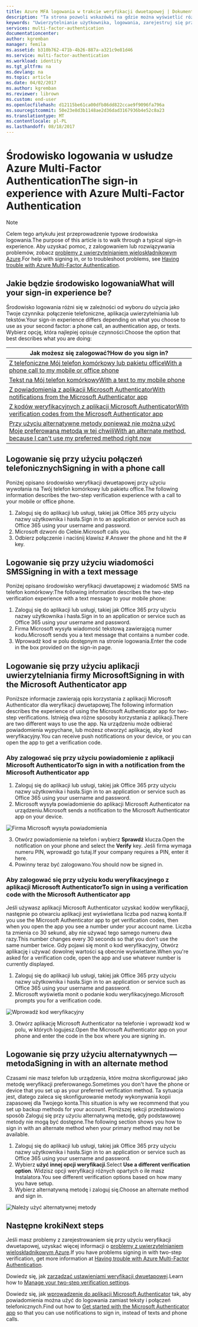 ```yaml
---
title: Azure MFA logowania w trakcie weryfikacji dwuetapowej | Dokumentacja firmy Microsoft
description: "Ta strona pozwoli wskazówki na gdzie można wyświetlić różnych logowania dostępne metody za pomocą usługi Azure MFA."
keywords: "Uwierzytelnianie użytkownika, logowania, zarejestruj się przy użyciu telefonu komórkowego, zarejestruj się przy użyciu telefonu biurowego"
services: multi-factor-authentication
documentationcenter: 
author: kgremban
manager: femila
ms.assetid: b310b762-471b-4b26-887a-a321c9e81d46
ms.service: multi-factor-authentication
ms.workload: identity
ms.tgt_pltfrm: na
ms.devlang: na
ms.topic: article
ms.date: 04/02/2017
ms.author: kgremban
ms.reviewer: librown
ms.custom: end-user
ms.openlocfilehash: d12115be61ca00dfb86dd822ccae9f9096fa796a
ms.sourcegitcommit: 50e23e8d3b1148ae2d36dad3167936b4e52c8a23
ms.translationtype: MT
ms.contentlocale: pl-PL
ms.lasthandoff: 08/18/2017
---
```

# <a name="the-sign-in-experience-with-azure-multi-factor-authentication"></a><span data-ttu-id="3501e-104">Środowisko logowania w usłudze Azure Multi-Factor Authentication</span><span class="sxs-lookup"><span data-stu-id="3501e-104">The sign-in experience with Azure Multi-Factor Authentication</span></span>
> [!NOTE]
> <span data-ttu-id="3501e-105">Celem tego artykułu jest przeprowadzenie typowe środowiska logowania.</span><span class="sxs-lookup"><span data-stu-id="3501e-105">The purpose of this article is to walk through a typical sign-in experience.</span></span> <span data-ttu-id="3501e-106">Aby uzyskać pomoc, z zalogowaniem lub rozwiązywania problemów, zobacz [problemy z uwierzytelnianiem wieloskładnikowym Azure](multi-factor-authentication-end-user-troubleshoot.md).</span><span class="sxs-lookup"><span data-stu-id="3501e-106">For help with signing in, or to troubleshoot problems, see [Having trouble with Azure Multi-Factor Authentication](multi-factor-authentication-end-user-troubleshoot.md).</span></span>

## <a name="what-will-your-sign-in-experience-be"></a><span data-ttu-id="3501e-107">Jakie będzie środowisko logowania</span><span class="sxs-lookup"><span data-stu-id="3501e-107">What will your sign-in experience be?</span></span>
<span data-ttu-id="3501e-108">Środowisko logowania różni się w zależności od wyboru do użycia jako Twoje czynnika: połączenie telefoniczne, aplikacja uwierzytelniania lub tekstów.</span><span class="sxs-lookup"><span data-stu-id="3501e-108">Your sign-in experience differs depending on what you choose to use as your second factor: a phone call, an authentication app, or texts.</span></span> <span data-ttu-id="3501e-109">Wybierz opcję, która najlepiej opisuje czynności:</span><span class="sxs-lookup"><span data-stu-id="3501e-109">Choose the option that best describes what you are doing:</span></span>

| <span data-ttu-id="3501e-110">Jak możesz się zalogować?</span><span class="sxs-lookup"><span data-stu-id="3501e-110">How do you sign in?</span></span> | 
| --- |
| [<span data-ttu-id="3501e-111">Z telefoniczne Mój telefon komórkowy lub pakietu office</span><span class="sxs-lookup"><span data-stu-id="3501e-111">With a phone call to my mobile or office phone</span></span>](#signing-in-with-a-phone-call) |
| [<span data-ttu-id="3501e-112">Tekst na Mój telefon komórkowy</span><span class="sxs-lookup"><span data-stu-id="3501e-112">With a text to my mobile phone</span></span>](#signing-in-with-a-text-message)
| [<span data-ttu-id="3501e-113">Z powiadomienia z aplikacji Microsoft Authenticator</span><span class="sxs-lookup"><span data-stu-id="3501e-113">With notifications from the Microsoft Authenticator app</span></span>](#signing-in-with-the-microsoft-authenticator-app-using-notification) |
| [<span data-ttu-id="3501e-114">Z kodów weryfikacyjnych z aplikacji Microsoft Authenticator</span><span class="sxs-lookup"><span data-stu-id="3501e-114">With verification codes from the Microsoft Authenticator app</span></span>](#signing-in-with-the-microsoft-authenticator-app-using-verification-code) |
| [<span data-ttu-id="3501e-115">Przy użyciu alternatywne metody ponieważ nie można użyć Moje preferowaną metodą w tej chwili</span><span class="sxs-lookup"><span data-stu-id="3501e-115">With an alternate method, because I can't use my preferred method right now</span></span>](#signing-in-with-an-alternate-method) |

## <a name="signing-in-with-a-phone-call"></a><span data-ttu-id="3501e-116">Logowanie się przy użyciu połączeń telefonicznych</span><span class="sxs-lookup"><span data-stu-id="3501e-116">Signing in with a phone call</span></span>
<span data-ttu-id="3501e-117">Poniżej opisano środowisko weryfikacji dwuetapowej przy użyciu wywołania na Twój telefon komórkowy lub pakietu office.</span><span class="sxs-lookup"><span data-stu-id="3501e-117">The following information describes the two-step verification experience with a call to your mobile or office phone.</span></span>

1. <span data-ttu-id="3501e-118">Zaloguj się do aplikacji lub usługi, takiej jak Office 365 przy użyciu nazwy użytkownika i hasła.</span><span class="sxs-lookup"><span data-stu-id="3501e-118">Sign in to an application or service such as Office 365 using your username and password.</span></span>  
2. <span data-ttu-id="3501e-119">Microsoft dzwoni do Ciebie.</span><span class="sxs-lookup"><span data-stu-id="3501e-119">Microsoft calls you.</span></span>  
3. <span data-ttu-id="3501e-120">Odbierz połączenie i naciśnij klawisz #.</span><span class="sxs-lookup"><span data-stu-id="3501e-120">Answer the phone and hit the # key.</span></span>  

## <a name="signing-in-with-a-text-message"></a><span data-ttu-id="3501e-121">Logowanie się przy użyciu wiadomości SMS</span><span class="sxs-lookup"><span data-stu-id="3501e-121">Signing in with a text message</span></span>
<span data-ttu-id="3501e-122">Poniżej opisano środowisko weryfikacji dwuetapowej z wiadomość SMS na telefon komórkowy:</span><span class="sxs-lookup"><span data-stu-id="3501e-122">The following information describes the two-step verification experience with a text message to your mobile phone:</span></span>

1. <span data-ttu-id="3501e-123">Zaloguj się do aplikacji lub usługi, takiej jak Office 365 przy użyciu nazwy użytkownika i hasła.</span><span class="sxs-lookup"><span data-stu-id="3501e-123">Sign in to an application or service such as Office 365 using your username and password.</span></span> 
2. <span data-ttu-id="3501e-124">Firma Microsoft wysyła wiadomość tekstową zawierającą numer kodu.</span><span class="sxs-lookup"><span data-stu-id="3501e-124">Microsoft sends you a text message that contains a number code.</span></span> 
3. <span data-ttu-id="3501e-125">Wprowadź kod w polu dostępnym na stronie logowania.</span><span class="sxs-lookup"><span data-stu-id="3501e-125">Enter the code in the box provided on the sign-in page.</span></span> 

## <a name="signing-in-with-the-microsoft-authenticator-app"></a><span data-ttu-id="3501e-126">Logowanie się przy użyciu aplikacji uwierzytelniania firmy Microsoft</span><span class="sxs-lookup"><span data-stu-id="3501e-126">Signing in with the Microsoft Authenticator app</span></span> 
<span data-ttu-id="3501e-127">Poniższe informacje zawierają opis korzystania z aplikacji Microsoft Authenticator dla weryfikacji dwuetapowej.</span><span class="sxs-lookup"><span data-stu-id="3501e-127">The following information describes the experience of using the Microsoft Authenticator app for two-step verifications.</span></span> <span data-ttu-id="3501e-128">Istnieją dwa różne sposoby korzystania z aplikacji.</span><span class="sxs-lookup"><span data-stu-id="3501e-128">There are two different ways to use the app.</span></span> <span data-ttu-id="3501e-129">Na urządzeniu może odbierać powiadomienia wypychane, lub możesz otworzyć aplikację, aby kod weryfikacyjny.</span><span class="sxs-lookup"><span data-stu-id="3501e-129">You can receive push notifications on your device, or you can open the app to get a verification code.</span></span>

### <a name="to-sign-in-with-a-notification-from-the-microsoft-authenticator-app"></a><span data-ttu-id="3501e-130">Aby zalogować się przy użyciu powiadomienie z aplikacji Microsoft Authenticator</span><span class="sxs-lookup"><span data-stu-id="3501e-130">To sign in with a notification from the Microsoft Authenticator app</span></span>
1. <span data-ttu-id="3501e-131">Zaloguj się do aplikacji lub usługi, takiej jak Office 365 przy użyciu nazwy użytkownika i hasła.</span><span class="sxs-lookup"><span data-stu-id="3501e-131">Sign in to an application or service such as Office 365 using your username and password.</span></span>
2. <span data-ttu-id="3501e-132">Microsoft wysyła powiadomienie do aplikacji Microsoft Authenticator na urządzeniu.</span><span class="sxs-lookup"><span data-stu-id="3501e-132">Microsoft sends a notification to the Microsoft Authenticator app on your device.</span></span>

  ![Firma Microsoft wysyła powiadomienia](./media/multi-factor-authentication-end-user-signin/notify.png)

3. <span data-ttu-id="3501e-134">Otwórz powiadomienie na telefon i wybierz **Sprawdź** klucza.</span><span class="sxs-lookup"><span data-stu-id="3501e-134">Open the notification on your phone and select the **Verify** key.</span></span> <span data-ttu-id="3501e-135">Jeśli firma wymaga numeru PIN, wprowadź go tutaj.</span><span class="sxs-lookup"><span data-stu-id="3501e-135">If your company requires a PIN, enter it here.</span></span>
4. <span data-ttu-id="3501e-136">Powinny teraz być zalogowano.</span><span class="sxs-lookup"><span data-stu-id="3501e-136">You should now be signed in.</span></span>

### <a name="to-sign-in-using-a-verification-code-with-the-microsoft-authenticator-app"></a><span data-ttu-id="3501e-137">Aby zalogować się przy użyciu kodu weryfikacyjnego z aplikacji Microsoft Authenticator</span><span class="sxs-lookup"><span data-stu-id="3501e-137">To sign in using a verification code with the Microsoft Authenticator app</span></span>

<span data-ttu-id="3501e-138">Jeśli używasz aplikacji Microsoft Authenticator uzyskać kodów weryfikacji, następnie po otwarciu aplikacji jest wyświetlana liczba pod nazwą konta.</span><span class="sxs-lookup"><span data-stu-id="3501e-138">If you use the Microsoft Authenticator app to get verification codes, then when you open the app you see a number under your account name.</span></span> <span data-ttu-id="3501e-139">Liczba ta zmienia co 30 sekund, aby nie używać tego samego numeru dwa razy.</span><span class="sxs-lookup"><span data-stu-id="3501e-139">This number changes every 30 seconds so that you don't use the same number twice.</span></span> <span data-ttu-id="3501e-140">Gdy pojawi się monit o kod weryfikacyjny, Otwórz aplikację i używać dowolnej wartości są obecnie wyświetlane.</span><span class="sxs-lookup"><span data-stu-id="3501e-140">When you're asked for a verification code, open the app and use whatever number is currently displayed.</span></span> 

1. <span data-ttu-id="3501e-141">Zaloguj się do aplikacji lub usługi, takiej jak Office 365 przy użyciu nazwy użytkownika i hasła.</span><span class="sxs-lookup"><span data-stu-id="3501e-141">Sign in to an application or service such as Office 365 using your username and password.</span></span>
2. <span data-ttu-id="3501e-142">Microsoft wyświetla monit o podanie kodu weryfikacyjnego.</span><span class="sxs-lookup"><span data-stu-id="3501e-142">Microsoft prompts you for a verification code.</span></span>

  ![Wprowadź kod weryfikacyjny](./media/multi-factor-authentication-end-user-signin/verify3.png)

3. <span data-ttu-id="3501e-144">Otwórz aplikację Microsoft Authenticator na telefonie i wprowadź kod w polu, w których logujesz.</span><span class="sxs-lookup"><span data-stu-id="3501e-144">Open the Microsoft Authenticator app on your phone and enter the code in the box where you are signing in.</span></span>

## <a name="signing-in-with-an-alternate-method"></a><span data-ttu-id="3501e-145">Logowanie się przy użyciu alternatywnych — metoda</span><span class="sxs-lookup"><span data-stu-id="3501e-145">Signing in with an alternate method</span></span>
<span data-ttu-id="3501e-146">Czasami nie masz telefon lub urządzenia, które można skonfigurować jako metodę weryfikacji preferowanego.</span><span class="sxs-lookup"><span data-stu-id="3501e-146">Sometimes you don't have the phone or device that you set up as your preferred verification method.</span></span> <span data-ttu-id="3501e-147">Ta sytuacja jest, dlatego zaleca się skonfigurowanie metody wykonywania kopii zapasowej dla Twojego konta.</span><span class="sxs-lookup"><span data-stu-id="3501e-147">This situation is why we recommend that you set up backup methods for your account.</span></span> <span data-ttu-id="3501e-148">Poniższej sekcji przedstawiono sposób Zaloguj się przy użyciu alternatywną metodę, gdy podstawowej metody nie mogą być dostępne.</span><span class="sxs-lookup"><span data-stu-id="3501e-148">The following section shows you how to sign in with an alternate method when your primary method may not be available.</span></span>

1. <span data-ttu-id="3501e-149">Zaloguj się do aplikacji lub usługi, takiej jak Office 365 przy użyciu nazwy użytkownika i hasła.</span><span class="sxs-lookup"><span data-stu-id="3501e-149">Sign in to an application or service such as Office 365 using your username and password.</span></span>
2. <span data-ttu-id="3501e-150">Wybierz **użyć innej opcji weryfikacji**.</span><span class="sxs-lookup"><span data-stu-id="3501e-150">Select **Use a different verification option**.</span></span> <span data-ttu-id="3501e-151">Widzisz opcji weryfikacji różnych opartych o ile masz Instalatora.</span><span class="sxs-lookup"><span data-stu-id="3501e-151">You see different verification options based on how many you have setup.</span></span>
3. <span data-ttu-id="3501e-152">Wybierz alternatywną metodę i zaloguj się.</span><span class="sxs-lookup"><span data-stu-id="3501e-152">Choose an alternate method and sign in.</span></span>

  ![Należy użyć alternatywnej metody](./media/multi-factor-authentication-end-user-signin/alt.png)

## <a name="next-steps"></a><span data-ttu-id="3501e-154">Następne kroki</span><span class="sxs-lookup"><span data-stu-id="3501e-154">Next steps</span></span>

<span data-ttu-id="3501e-155">Jeśli masz problemy z zarejestrowaniem się przy użyciu weryfikacji dwuetapowej, uzyskać więcej informacji o [problemy z uwierzytelnianiem wieloskładnikowym Azure](multi-factor-authentication-end-user-troubleshoot.md).</span><span class="sxs-lookup"><span data-stu-id="3501e-155">If you have problems signing in with two-step verification, get more information at [Having trouble with Azure Multi-Factor Authentication](multi-factor-authentication-end-user-troubleshoot.md).</span></span>

<span data-ttu-id="3501e-156">Dowiedz się, jak [zarządzać ustawieniami weryfikacji dwuetapowej](multi-factor-authentication-end-user-manage-settings.md).</span><span class="sxs-lookup"><span data-stu-id="3501e-156">Learn how to [Manage your two-step verification settings](multi-factor-authentication-end-user-manage-settings.md).</span></span>

<span data-ttu-id="3501e-157">Dowiedz się, jak [wprowadzenie do aplikacji Microsoft Authenticator](microsoft-authenticator-app-how-to.md) tak, aby powiadomienia można użyć do logowania zamiast teksty i połączeń telefonicznych.</span><span class="sxs-lookup"><span data-stu-id="3501e-157">Find out how to [Get started with the Microsoft Authenticator app](microsoft-authenticator-app-how-to.md) so that you can use notifications to sign in, instead of texts and phone calls.</span></span> 